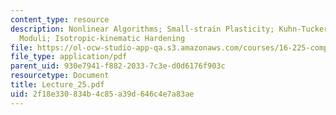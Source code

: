 ```yaml
---
content_type: resource
description: Nonlinear Algorithms; Small-strain Plasticity; Kuhn-Tucker Form; Elastic-plastic
  Moduli; Isotropic-kinematic Hardening
file: https://ol-ocw-studio-app-qa.s3.amazonaws.com/courses/16-225-computational-mechanics-of-materials-fall-2003/2f18e330834b4c85a39d646c4e7a83ae_Lecture_25.pdf
file_type: application/pdf
parent_uid: 930e7941-f882-2033-7c3e-d0d6176f903c
resourcetype: Document
title: Lecture_25.pdf
uid: 2f18e330-834b-4c85-a39d-646c4e7a83ae
---
```


